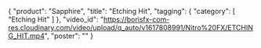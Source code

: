 {
   "product": "Sapphire",
   "title": "Etching Hit",
   "tagging": {
   "category": [
      "Etching Hit"
    ]
   },
   "video_id": "https://borisfx-com-res.cloudinary.com/video/upload/q_auto/v1617808991/Nitro%20FX/ETCHING_HIT.mp4",
   "poster": ""
}
